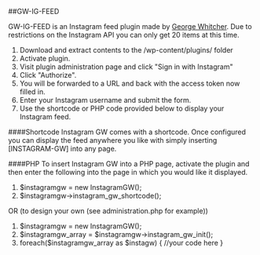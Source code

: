 ##GW-IG-FEED

GW-IG-FEED is an Instagram feed plugin made by [George Whitcher](http://georgewhitcher.com).  Due to restrictions on the Instagram API you can only get 20 items at this time.

1. Download and extract contents to the /wp-content/plugins/ folder
2. Activate plugin.
3. Visit plugin administration page and click "Sign in with Instagram"
4. Click "Authorize".
5. You will be forwarded to a URL and back with the access token now filled in.
6. Enter your Instagram username and submit the form.
7. Use the shortcode or PHP code provided below to display your Instagram feed.

####Shortcode
Instagram GW comes with a shortcode.  Once configured you can display the feed anywhere you like with simply inserting [INSTAGRAM-GW] into any page.

####PHP
To insert Instagram GW into a PHP page, activate the plugin and then enter the following into the page in which you would like it displayed.

1. $instagramgw = new InstagramGW();
2. $instagramgw->instagram_gw_shortcode();

OR (to design your own (see administration.php for example))

1. $instagramgw = new InstagramGW();
2. $instagramgw_array = $instagramgw->instagram_gw_init();
3. foreach($instagramgw_array as $instagw) { //your code here
}